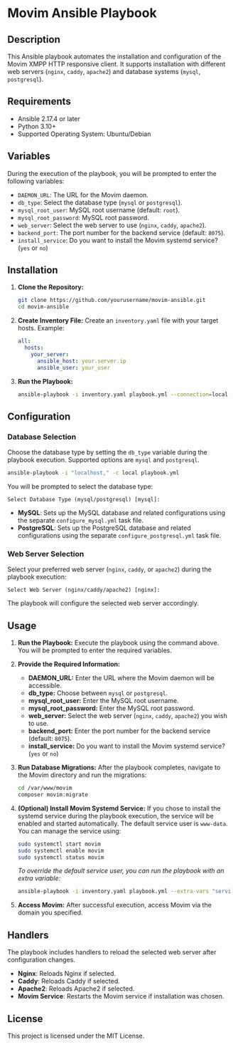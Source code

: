 # Movim Ansible Playbook

## Description
This Ansible playbook automates the installation and configuration of the Movim XMPP HTTP responsive client. It supports installation with different web servers (`nginx`, `caddy`, `apache2`) and database systems (`mysql`, `postgresql`).

## Requirements
- Ansible 2.17.4 or later
- Python 3.10+
- Supported Operating System: Ubuntu/Debian

## Variables
During the execution of the playbook, you will be prompted to enter the following variables:

- `DAEMON_URL`: The URL for the Movim daemon.
- `db_type`: Select the database type (`mysql` or `postgresql`).
- `mysql_root_user`: MySQL root username (default: `root`).
- `mysql_root_password`: MySQL root password.
- `web_server`: Select the web server to use (`nginx`, `caddy`, `apache2`).
- `backend_port`: The port number for the backend service (default: `8075`).
- `install_service`: Do you want to install the Movim systemd service? (`yes` or `no`)

## Installation

1. **Clone the Repository:**
   ```bash
   git clone https://github.com/yourusername/movim-ansible.git
   cd movim-ansible
   ```

2. **Create Inventory File:**
   Create an `inventory.yaml` file with your target hosts. Example:
   ```yaml
   all:
     hosts:
       your_server:
         ansible_host: your.server.ip
         ansible_user: your_user
   ```

3. **Run the Playbook:**
   ```bash
   ansible-playbook -i inventory.yaml playbook.yml --connection=local
   ```

## Configuration

### Database Selection

Choose the database type by setting the `db_type` variable during the playbook execution. Supported options are `mysql` and `postgresql`.

```bash
ansible-playbook -i "localhost," -c local playbook.yml
```

You will be prompted to select the database type:

```
Select Database Type (mysql/postgresql) [mysql]:
```

- **MySQL**: Sets up the MySQL database and related configurations using the separate `configure_mysql.yml` task file.
- **PostgreSQL**: Sets up the PostgreSQL database and related configurations using the separate `configure_postgresql.yml` task file.

### Web Server Selection

Select your preferred web server (`nginx`, `caddy`, or `apache2`) during the playbook execution:

```
Select Web Server (nginx/caddy/apache2) [nginx]:
```

The playbook will configure the selected web server accordingly.

## Usage

1. **Run the Playbook:**
   Execute the playbook using the command above. You will be prompted to enter the required variables.

2. **Provide the Required Information:**
   - **DAEMON_URL:** Enter the URL where the Movim daemon will be accessible.
   - **db_type:** Choose between `mysql` or `postgresql`.
   - **mysql_root_user:** Enter the MySQL root username.
   - **mysql_root_password:** Enter the MySQL root password.
   - **web_server:** Select the web server (`nginx`, `caddy`, `apache2`) you wish to use.
   - **backend_port:** Enter the port number for the backend service (default: `8075`).
   - **install_service:** Do you want to install the Movim systemd service? (`yes` or `no`)

3. **Run Database Migrations:**
   After the playbook completes, navigate to the Movim directory and run the migrations:
   ```bash
   cd /var/www/movim
   composer movim:migrate
   ```

4. **(Optional) Install Movim Systemd Service:**
   If you chose to install the systemd service during the playbook execution, the service will be enabled and started automatically. The default service user is `www-data`. You can manage the service using:
   ```bash
   sudo systemctl start movim
   sudo systemctl enable movim
   sudo systemctl status movim
   ```
   *To override the default service user, you can run the playbook with an extra variable:*
   ```bash
   ansible-playbook -i inventory.yaml playbook.yml --extra-vars "service_user=your_user"
   ```

5. **Access Movim:**
   After successful execution, access Movim via the domain you specified.

## Handlers
The playbook includes handlers to reload the selected web server after configuration changes.

- **Nginx**: Reloads Nginx if selected.
- **Caddy**: Reloads Caddy if selected.
- **Apache2**: Reloads Apache2 if selected.
- **Movim Service**: Restarts the Movim service if installation was chosen.

## License
This project is licensed under the MIT License.
